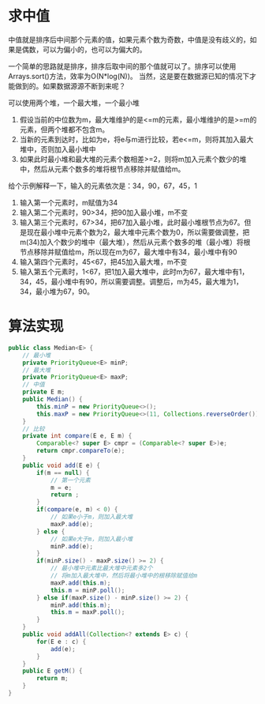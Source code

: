 # 求中值 
中值就是排序后中间那个元素的值，如果元素个数为奇数，中值是没有歧义的，如果是偶数，可以为偏小的，也可以为偏大的。  

一个简单的思路就是排序，排序后取中间的那个值就可以了。排序可以使用Arrays.sort()方法，效率为O(N*log(N))。 
当然，这是要在数据源已知的情况下才能做到的。如果数据源源不断到来呢？ 

可以使用两个堆，一个最大堆，一个最小堆 
1. 假设当前的中位数为m，最大堆维护的是<=m的元素，最小堆维护的是>=m的元素，但两个堆都不包含m。 
2. 当新的元素到达时，比如为e，将e与m进行比较，若e<=m，则将其加入最大堆中，否则加入最小堆中 
3. 如果此时最小堆和最大堆的元素个数相差>=2，则将m加入元素个数少的堆中，然后从元素个数多的堆将根节点移除并赋值给m。 

给个示例解释一下，输入的元素依次是：34，90，67，45，1 
1. 输入第一个元素时，m赋值为34 
2. 输入第二个元素时，90>34，把90加入最小堆，m不变 
3. 输入第三个元素时，67>34，把67加入最小堆，此时最小堆根节点为67。但是现在最小堆中元素个数为2，最大堆中元素个数为0，所以需要做调整，把m(34)加入个数少的堆中（最大堆），然后从元素个数多的堆（最小堆）将根节点移除并赋值给m，所以现在m为67，最大堆中有34，最小堆中有90 
4. 输入第四个元素时，45<67，把45加入最大堆，m不变 
5. 输入第五个元素时，1<67，把1加入最大堆中，此时m为67，最大堆中有1，34，45，最小堆中有90，所以需要调整。调整后，m为45，最大堆为1，34，最小堆为67，90。 


# 算法实现  
```java
public class Median<E> {
    // 最小堆
    private PriorityQueue<E> minP;
    // 最大堆
    private PriorityQueue<E> maxP;
    // 中值
    private E m;
    public Median() {
        this.minP = new PriorityQueue<>();
        this.maxP = new PriorityQueue<>(11, Collections.reverseOrder());
    }
    // 比较
    private int compare(E e, E m) {
        Comparable<? super E> cmpr = (Comparable<? super E>)e;
        return cmpr.compareTo(e);
    }
    public void add(E e) {
        if(m == null) {
            // 第一个元素
            m = e;
            return ;
        }        
        if(compare(e, m) < 0) {
            // 如果e小于m，则加入最大堆
            maxP.add(e);
        } else {
            // 如果e大于m，则加入最小堆
            minP.add(e);
        }
        if(minP.size() - maxP.size() >= 2) {
            // 最小堆中元素比最大堆中元素多2个
            // 将m加入最大堆中，然后将最小堆中的根移除赋值给m
            maxP.add(this.m);
            this.m = minP.poll();
        } else if(maxP.size() - minP.size() >= 2) {
            minP.add(this.m);
            this.m = maxP.poll();
        }
    }
    public void addAll(Collection<? extends E> c) {
        for(E e : c) {
            add(e);
        }
    }
    public E getM() {
        return m;
    }
}
```